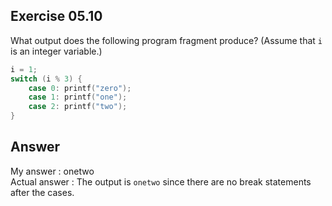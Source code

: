 ## Exercise 05.10
What output does the following program fragment produce? (Assume that ```i``` is an integer variable.)
```C
i = 1;
switch (i % 3) {
    case 0: printf("zero");
    case 1: printf("one");
    case 2: printf("two");
}
```
## Answer
My answer : onetwo   
Actual answer : The output is ```onetwo``` since there are no break statements after the cases.
